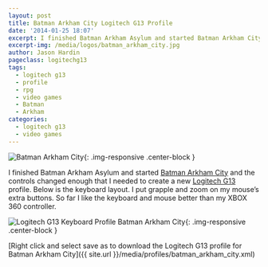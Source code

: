 ```yaml
---
layout: post
title: Batman Arkham City Logitech G13 Profile
date: '2014-01-25 18:07'
excerpt: I finished Batman Arkham Asylum and started Batman Arkham City and the controls changed enough that I needed to create a new Logitech G13 profile.
excerpt-img: /media/logos/batman_arkham_city.jpg
author: Jason Hardin
pageclass: logitechg13
tags:
  - logitech g13
  - profile
  - rpg
  - video games
  - Batman
  - Arkham
categories:
  - logitech g13
  - video games
---
```


![Batman Arkham City]({{site.url}}/media/logos/batman_arkham_city.jpg){: .img-responsive  .center-block }

I finished Batman Arkham Asylum and started [Batman Arkham City](http://store.steampowered.com/app/200260/) and the controls changed enough that I needed to create a new [Logitech G13](http://gaming.logitech.com/en-us/product/g13-advanced-gameboard) profile. Below is the keyboard layout. I put grapple and zoom on my mouse’s extra buttons. So far I like the keyboard and mouse better than my XBOX 360 controller.

![ Logitech G13 Keyboard Profile Batman Arkham City]({{site.url}}/media/profiles/batman_arkham_city_keyboard_layout.png){: .img-responsive  .center-block }

[Right click and select save as to download the Logitech G13 profile for Batman Arkham City]({{ site.url }}/media/profiles/batman_arkham_city.xml)
